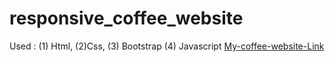 # responsive_coffee_website
Used : (1) Html, (2)Css, (3) Bootstrap (4) Javascript [My-coffee-website-Link](https://rakeshcoffeewebsite.netlify.app/)
